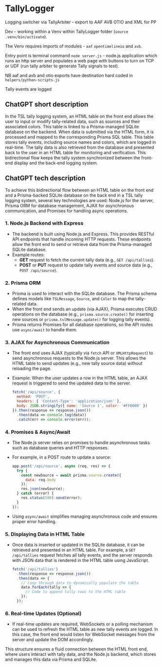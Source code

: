 # TallyLogger

Logging switcher via TallyArbiter - export to AAF AVB OTIO and XML for PP

Dev - working within a Venv within TallyLogger folder (`source .venv/bin/activate`).

The Venv requires imports of modules - `aaf` `opentimelineio` and `avb`.

Entry point is terminal command `node server.js` - node.js application which runs an http server and populates a web page with buttons to turn on TCP or UDF (run tally arbiter to generate Tally signals to test).

NB aaf and avb and otio exports have destination hard coded in `helpers/python-scripts.js`

Tally events are logged

## ChatGPT short description

In the TSL tally logging system, an HTML table on the front end allows the user to input or modify tally-related data, such as sources and their associated colors. This table is linked to a Prisma-managed SQLite database on the backend. When data is submitted via the HTML form, it is processed and mapped to the corresponding Prisma SQL table. This table stores tally events, including source names and colors, which are logged in real-time. The tally data is also retrieved from the database and presented back to the user in an HTML table for monitoring and verification. This bidirectional flow keeps the tally system synchronized between the front-end display and the back-end logging system.

## ChatGPT tech description

To achieve this bidirectional flow between an HTML table on the front end and a Prisma-backed SQLite database on the back end in a TSL tally logging system, several key technologies are used: Node.js for the server, Prisma ORM for database management, AJAX for asynchronous communication, and Promises for handling async operations.

### 1. **Node.js Backend with Express**

- The backend is built using Node.js and Express. This provides RESTful API endpoints that handle incoming HTTP requests. These endpoints allow the front end to send or retrieve data from the Prisma-managed SQLite database.
- Example routes:
  - **GET** request to fetch the current tally data (e.g., `GET /api/tallies`).
  - **POST** or **PUT** request to update tally events and source data (e.g., `POST /api/source`).

### 2. **Prisma ORM**

- Prisma is used to interact with the SQLite database. The Prisma schema defines models like `TSLMessage`, `Source`, and `Color` to map the tally-related data.
- When the front end sends an update (via AJAX), Prisma executes CRUD operations on the database (e.g., `prisma.source.create()` for inserting new sources or `prisma.tslMessage.update()` for logging tally events).
- Prisma returns Promises for all database operations, so the API routes use `async/await` to handle them.

### 3. **AJAX for Asynchronous Communication**

- The front end uses AJAX (typically via `fetch` API or `XMLHttpRequest`) to send asynchronous requests to the Node.js server. This allows the HTML table to send updates (e.g., new tally source data) without reloading the page.
- Example: When the user updates a row in the HTML table, an AJAX request is triggered to send the updated data to the server.

   ```javascript
   fetch('/api/source', {
     method: 'POST',
     headers: { 'Content-Type': 'application/json' },
     body: JSON.stringify({ name: 'Source 1', color: '#FF0000' })
   }).then(response => response.json())
     .then(data => console.log(data))
     .catch(err => console.error(err));
   ```

### 4. **Promises & Async/Await**

- The Node.js server relies on promises to handle asynchronous tasks such as database queries and HTTP responses.
- For example, in a POST route to update a source:

   ```javascript
   app.post('/api/source', async (req, res) => {
     try {
       const newSource = await prisma.source.create({
         data: req.body
       });
       res.json(newSource);
     } catch (error) {
       res.status(500).send(error);
     }
   });
   ```

- Using `async/await` simplifies managing asynchronous code and ensures proper error handling.

### 5. **Displaying Data in HTML Table**

- Once data is inserted or updated in the SQLite database, it can be retrieved and presented in an HTML table. For example, a `GET /api/tallies` request fetches all tally events, and the server responds with JSON data that is rendered in the HTML table using JavaScript.

   ```javascript
   fetch('/api/tallies')
     .then(response => response.json())
     .then(data => {
       // Loop through data to dynamically populate the table
       data.forEach(tally => {
         // Code to append tally rows to the HTML table
       });
     });
   ```

### 6. **Real-time Updates (Optional)**

- If real-time updates are required, WebSockets or a polling mechanism can be used to refresh the HTML table as new tally events are logged. In this case, the front end would listen for WebSocket messages from the server and update the DOM accordingly.

This structure ensures a fluid connection between the HTML front end, where users interact with tally data, and the Node.js backend, which stores and manages this data via Prisma and SQLite.
